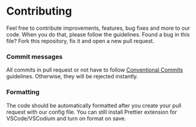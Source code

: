 # Contributing
Feel free to contribute improvements, features, bug fixes and more to our code. When you do that, please follow the guidelines. Found a bug in this file? Fork this repository, fix it and open a new pull request.

### Commit messages
All commits in pull request or not have to follow [Conventional Commits](https://www.conventionalcommits.org/en/v1.0.0/#specification) guidelines. Otherwise, they will be rejected instantly.

### Formatting
The code should be automatically formatted after you create your pull request with our config file. You can still install Prettier extension for VSCode/VSCodium and turn on format on save.
